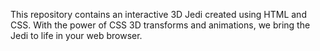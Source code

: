 This repository contains an interactive 3D Jedi created using HTML and CSS. With the power of CSS 3D transforms and animations, we bring the Jedi to life in your web browser.
